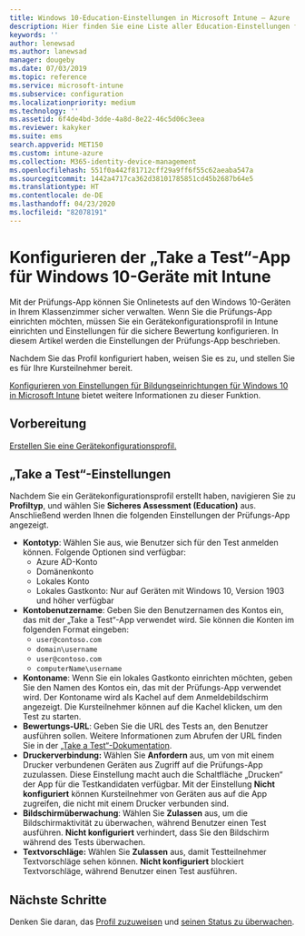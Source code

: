 ```yaml
---
title: Windows 10-Education-Einstellungen in Microsoft Intune – Azure | Microsoft-Dokumentation
description: Hier finden Sie eine Liste aller Education-Einstellungen für Windows 10-Geräte. Verwenden Sie diese Einstellungen in einem Gerätekonfigurationsprofil mit der „Take a Test“-App, wählen Sie aus, mit welcher Methode Benutzer oder Kursteilnehmer sich anmelden, überwachen Sie den Bildschirm während des Tests, und nehmen Sie Weiteres in Intune vor.
keywords: ''
author: lenewsad
ms.author: lanewsad
manager: dougeby
ms.date: 07/03/2019
ms.topic: reference
ms.service: microsoft-intune
ms.subservice: configuration
ms.localizationpriority: medium
ms.technology: ''
ms.assetid: 6f4de4bd-3dde-4a8d-8e22-46c5d06c3eea
ms.reviewer: kakyker
ms.suite: ems
search.appverid: MET150
ms.custom: intune-azure
ms.collection: M365-identity-device-management
ms.openlocfilehash: 551f0a442f81712cff29a9ff6f55c62aeaba547a
ms.sourcegitcommit: 1442a4717ca362d38101785851cd45b2687b64e5
ms.translationtype: HT
ms.contentlocale: de-DE
ms.lasthandoff: 04/23/2020
ms.locfileid: "82078191"
---
```

# <a name="configure-the-take-a-test-app-on-windows-10-devices-using-intune"></a>Konfigurieren der „Take a Test“-App für Windows 10-Geräte mit Intune

Mit der Prüfungs-App können Sie Onlinetests auf den Windows 10-Geräten in Ihrem Klassenzimmer sicher verwalten. Wenn Sie die Prüfungs-App einrichten möchten, müssen Sie ein Gerätekonfigurationsprofil in Intune einrichten und Einstellungen für die sichere Bewertung konfigurieren. In diesem Artikel werden die Einstellungen der Prüfungs-App beschrieben. 

Nachdem Sie das Profil konfiguriert haben, weisen Sie es zu, und stellen Sie es für Ihre Kursteilnehmer bereit. 

[Konfigurieren von Einstellungen für Bildungseinrichtungen für Windows 10 in Microsoft Intune](education-settings-configure.md) bietet weitere Informationen zu dieser Funktion.

## <a name="before-you-begin"></a>Vorbereitung

[Erstellen Sie eine Gerätekonfigurationsprofil.](education-settings-configure.md#create-a-device-profile)

## <a name="take-a-test-settings"></a>„Take a Test“-Einstellungen
Nachdem Sie ein Gerätekonfigurationsprofil erstellt haben, navigieren Sie zu **Profiltyp**, und wählen Sie **Sicheres Assessment (Education)** aus. Anschließend werden Ihnen die folgenden Einstellungen der Prüfungs-App angezeigt. 


- **Kontotyp**: Wählen Sie aus, wie Benutzer sich für den Test anmelden können. Folgende Optionen sind verfügbar:
  - Azure AD-Konto
  - Domänenkonto
  - Lokales Konto
  - Lokales Gastkonto: Nur auf Geräten mit Windows 10, Version 1903 und höher verfügbar    
- **Kontobenutzername**: Geben Sie den Benutzernamen des Kontos ein, das mit der „Take a Test“-App verwendet wird. Sie können die Konten im folgenden Format eingeben:
  - `user@contoso.com`
  - `domain\username`
  - `user@contoso.com`
  - `computerName\username`
- **Kontoname**: Wenn Sie ein lokales Gastkonto einrichten möchten, geben Sie den Namen des Kontos ein, das mit der Prüfungs-App verwendet wird. Der Kontoname wird als Kachel auf dem Anmeldebildschirm angezeigt. Die Kursteilnehmer können auf die Kachel klicken, um den Test zu starten.  
- **Bewertungs-URL**: Geben Sie die URL des Tests an, den Benutzer ausführen sollen. Weitere Informationen zum Abrufen der URL finden Sie in der [„Take a Test“-Dokumentation](https://docs.microsoft.com/education/windows/take-tests-in-windows-10).
- **Druckerverbindung:** Wählen Sie **Anfordern** aus, um von mit einem Drucker verbundenen Geräten aus Zugriff auf die Prüfungs-App zuzulassen. Diese Einstellung macht auch die Schaltfläche „Drucken“ der App für die Testkandidaten verfügbar. Mit der Einstellung **Nicht konfiguriert** können Kursteilnehmer von Geräten aus auf die App zugreifen, die nicht mit einem Drucker verbunden sind.  
- **Bildschirmüberwachung**: Wählen Sie **Zulassen** aus, um die Bildschirmaktivität zu überwachen, während Benutzer einen Test ausführen. **Nicht konfiguriert** verhindert, dass Sie den Bildschirm während des Tests überwachen.
- **Textvorschläge:** Wählen Sie **Zulassen** aus, damit Testteilnehmer Textvorschläge sehen können. **Nicht konfiguriert** blockiert Textvorschläge, während Benutzer einen Test ausführen.

## <a name="next-steps"></a>Nächste Schritte

Denken Sie daran, das [Profil zuzuweisen](device-profile-assign.md) und [seinen Status zu überwachen](device-profile-monitor.md).
